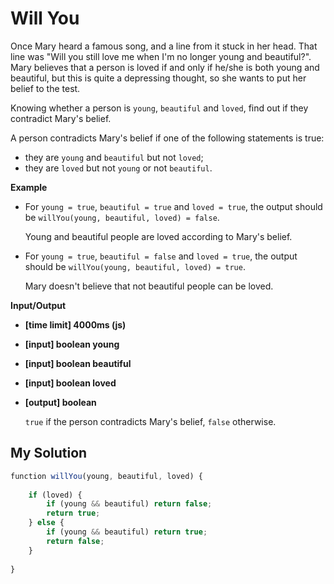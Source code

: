 # Will You
﻿Once Mary heard a famous song, and a line from it stuck in her head. That line was "Will you still love me when I'm no longer young and beautiful?". Mary believes that a person is loved if and only if he/she is both young and beautiful, but this is quite a depressing thought, so she wants to put her belief to the test.

Knowing whether a person is `young`, `beautiful` and `loved`, find out if they contradict Mary's belief.

A person contradicts Mary's belief if one of the following statements is true:

*   they are `young` and `beautiful` but not `loved`;
*   they are `loved` but not `young` or not `beautiful`.

**Example**

*   For `young = true`, `beautiful = true` and `loved = true`, the output should be
    `willYou(young, beautiful, loved) = false`.

    Young and beautiful people are loved according to Mary's belief.

*   For `young = true`, `beautiful = false` and `loved = true`, the output should be
    `willYou(young, beautiful, loved) = true`.

    Mary doesn't believe that not beautiful people can be loved.

**Input/Output**

*   **[time limit] 4000ms (js)**

*   **[input] boolean young**

*   **[input] boolean beautiful**

*   **[input] boolean loved**

*   **[output] boolean**

    `true` if the person contradicts Mary's belief, `false` otherwise.


## My Solution
```javascript
﻿function willYou(young, beautiful, loved) {
    
    if (loved) {
        if (young && beautiful) return false;
        return true;
    } else {
        if (young && beautiful) return true;
        return false;
    }
    
}
​
```
